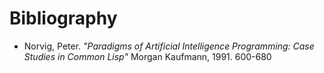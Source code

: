 Bibliography
============

- Norvig, Peter. <i>"Paradigms of Artificial Intelligence Programming: Case Studies in Common Lisp"</i> Morgan Kaufmann, 1991. 600-680
